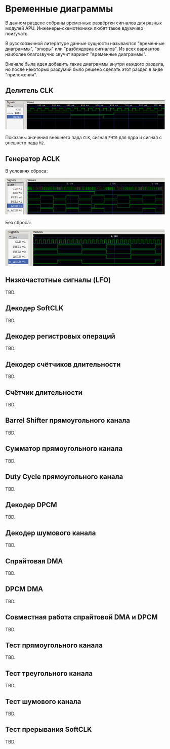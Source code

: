 # Временные диаграммы

В данном разделе собраны временные развёртки сигналов для разных модулей APU. Инженеры-схемотехники любят такое вдумчиво поизучать.

В русскоязычной литературе данные сущности называются "временные диаграммы", "эпюры" или "разблядовка сигналов". Из всех вариантов наиболее благозвучно звучит вариант "временные диаграммы".

Вначале была идея добавить такие диаграммы внутри каждого раздела, но после некоторых раздумий было решено сделать этот раздел в виде "приложения".

## Делитель CLK

![div](/BreakingNESWiki/imgstore/apu/waves/div.png)

Показаны значения внешнего пада `CLK`, сигнал `PHI0` для ядра и сигнал c внешнего пада `M2`.

## Генератор ACLK

В условиях сброса:

![aclk_with_reset](/BreakingNESWiki/imgstore/apu/waves/aclk_with_reset.png)

Без сброса:

![aclk](/BreakingNESWiki/imgstore/apu/waves/aclk.png)

## Низкочастотные сигналы (LFO)

TBD.

## Декодер SoftCLK

TBD.

## Декодер регистровых операций

TBD.

## Декодер счётчиков длительности

TBD.

## Счётчик длительности

TBD.

## Barrel Shifter прямоугольного канала

TBD.

## Сумматор прямоугольного канала

TBD.

## Duty Cycle прямоугольного канала

TBD.

## Декодер DPCM

TBD.

## Декодер шумового канала

TBD.

## Спрайтовая DMA

TBD.

## DPCM DMA

TBD.

## Совместная работа спрайтовой DMA и DPCM

TBD.

## Тест прямоугольного канала

TBD.

## Тест треугольного канала

TBD.

## Тест шумового канала

TBD.

## Тест прерывания SoftCLK

TBD.
